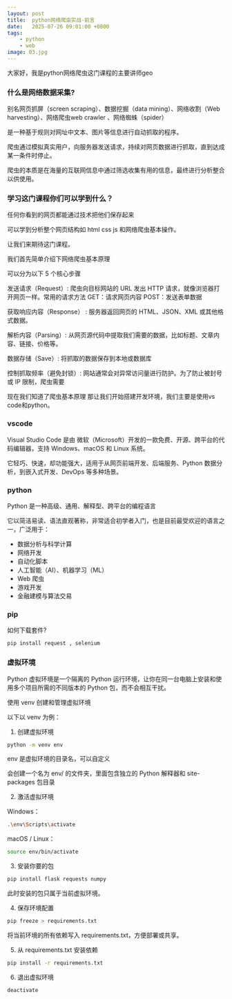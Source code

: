 ```yaml
---
layout: post
title:  python网络爬虫实战-前言
date:   2025-07-26 09:01:00 +0800
tags: 
    - python
    - web
image: 03.jpg
---
```


大家好，我是python网络爬虫这门课程的主要讲师geo

### 什么是网络数据采集?

别名网页抓屏（screen scraping）、数据挖掘（data mining）、网络收割（Web harvesting）、网络爬虫web crawler 、网络蜘蛛（spider）

是一种基于规则对网址中文本、图片等信息进行自动抓取的程序。 

爬虫通过模拟真实用户，向服务器发送请求，持续对网页数据进行抓取，直到达成某一条件时停止。

爬虫的本质是在海量的互联网信息中通过筛选收集有用的信息，最终进行分析整合以供使用。

### 学习这门课程你们可以学到什么？

任何你看到的网页都能通过技术把他们保存起来 

可以学到分析整个网页结构如 html css js 和网络爬虫基本操作。

让我们来期待这门课程。

我们首先简单介绍下网络爬虫基本原理

可以分为以下 5 个核心步骤

发送请求（Request）: 爬虫向目标网站的 URL 发出 HTTP 请求，就像浏览器打开网页一样。常用的请求方法 GET：请求网页内容 POST：发送表单数据

获取响应内容（Response） : 服务器返回网页的 HTML、JSON、XML 或其他格式数据。

解析内容（Parsing）: 从网页源代码中提取我们需要的数据，比如标题、文章内容、链接、价格等。

数据存储（Save）: 将抓取的数据保存到本地或数据库

控制抓取频率（避免封锁）: 网站通常会对异常访问量进行防护。为了防止被封号或 IP 限制，爬虫需要

现在我们知道了爬虫基本原理
那让我们开始搭建开发环境，我们主要是使用vs code和python。

### vscode

Visual Studio Code 是由 微软（Microsoft）开发的一款免费、开源、跨平台的代码编辑器，支持 Windows、macOS 和 Linux 系统。

它轻巧、快速，却功能强大，适用于从网页前端开发、后端服务、Python 数据分析，到嵌入式开发、DevOps 等多种场景。

### python

Python 是一种高级、通用、解释型、跨平台的编程语言

它以简洁易读、语法直观著称，非常适合初学者入门，也是目前最受欢迎的语言之一，广泛用于：

- 数据分析与科学计算
- 网络开发
- 自动化脚本
- 人工智能（AI）、机器学习（ML）
- Web 爬虫
- 游戏开发
- 金融建模与算法交易

### pip

如何下载套件?

```bash
pip install request , selenium 
```

### 虚拟环境

Python 虚拟环境是一个隔离的 Python 运行环境，让你在同一台电脑上安装和使用多个项目所需的不同版本的 Python 包，而不会相互干扰。

使用 venv 创建和管理虚拟环境

以下以 venv 为例：

1. 创建虚拟环境

```bash
python -m venv env
```

env 是虚拟环境的目录名，可以自定义

会创建一个名为 env/ 的文件夹，里面包含独立的 Python 解释器和 site-packages 包目录


2. 激活虚拟环境

Windows：

```bash
.\env\Scripts\activate
```

macOS / Linux：

```bash
source env/bin/activate
```

3. 安装你要的包

```bash
pip install flask requests numpy
```

此时安装的包只属于当前虚拟环境。

4. 保存环境配置

```bash
pip freeze > requirements.txt
```

将当前环境的所有依赖写入 requirements.txt，方便部署或共享。

5. 从 requirements.txt 安装依赖

```bash
pip install -r requirements.txt
```

6. 退出虚拟环境

```bash
deactivate
```
